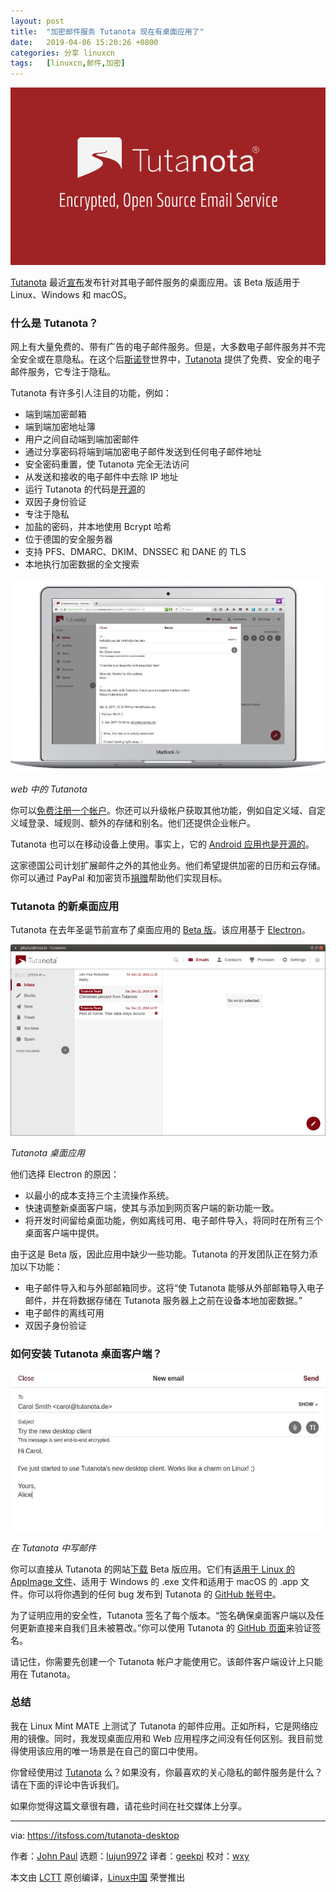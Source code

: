 ```yaml
---
layout: post
title:	"加密邮件服务 Tutanota 现在有桌面应用了"
date:	2019-04-06 15:20:26 +0800 
categories:	分享 linuxcn 
tags:	[linuxcn,邮件,加密]
---
```



![](/Asserts/Images/album/201904/06/152029euanuvvvhg8nyvl5.png)


[Tutanota](https://itsfoss.com/tutanota-review/) 最近[宣布](https://tutanota.com/blog/posts/desktop-clients/)发布针对其电子邮件服务的桌面应用。该 Beta 版适用于 Linux、Windows 和 macOS。


### 什么是 Tutanota？


网上有大量免费的、带有广告的电子邮件服务。但是，大多数电子邮件服务并不完全安全或在意隐私。在这个后[斯诺登](https://en.wikipedia.org/wiki/Edward_Snowden)世界中，[Tutanota](https://tutanota.com/) 提供了免费、安全的电子邮件服务，它专注于隐私。


Tutanota 有许多引人注目的功能，例如：


* 端到端加密邮箱
* 端到端加密地址簿
* 用户之间自动端到端加密邮件
* 通过分享密码将端到端加密电子邮件发送到任何电子邮件地址
* 安全密码重置，使 Tutanota 完全无法访问
* 从发送和接收的电子邮件中去除 IP 地址
* 运行 Tutanota 的代码是[开源](https://tutanota.com/blog/posts/open-source-email)的
* 双因子身份验证
* 专注于隐私
* 加盐的密码，并本地使用 Bcrypt 哈希
* 位于德国的安全服务器
* 支持 PFS、DMARC、DKIM、DNSSEC 和 DANE 的 TLS
* 本地执行加密数据的全文搜索


![](/Asserts/Images/album/201904/06/152031azmyycy2f0umifog.jpg)


*web 中的 Tutanota*


你可以[免费注册一个帐户](https://tutanota.com/pricing)。你还可以升级帐户获取其他功能，例如自定义域、自定义域登录、域规则、额外的存储和别名。他们还提供企业帐户。


Tutanota 也可以在移动设备上使用。事实上，它的 [Android 应用也是开源的](https://itsfoss.com/tutanota-fdroid-release/)。


这家德国公司计划扩展邮件之外的其他业务。他们希望提供加密的日历和云存储。你可以通过 PayPal 和加密货币[捐赠](https://tutanota.com/community)帮助他们实现目标。


### Tutanota 的新桌面应用


Tutanota 在去年圣诞节前宣布了桌面应用的 [Beta 版](https://tutanota.com/blog/posts/desktop-clients/)。该应用基于 [Electron](https://electronjs.org/)。


![](/Asserts/Images/album/201904/06/152033hllouc5oarvaupru.png)


*Tutanota 桌面应用*


他们选择 Electron 的原因：


* 以最小的成本支持三个主流操作系统。
* 快速调整新桌面客户端，使其与添加到网页客户端的新功能一致。
* 将开发时间留给桌面功能，例如离线可用、电子邮件导入，将同时在所有三个桌面客户端中提供。


由于这是 Beta 版，因此应用中缺少一些功能。Tutanota 的开发团队正在努力添加以下功能：


* 电子邮件导入和与外部邮箱同步。这将“使 Tutanota 能够从外部邮箱导入电子邮件，并在将数据存储在 Tutanota 服务器上之前在设备本地加密数据。”
* 电子邮件的离线可用
* 双因子身份验证


### 如何安装 Tutanota 桌面客户端？


![](/Asserts/Images/album/201904/06/152034k66jthct666m4hbb.jpg)


*在 Tutanota 中写邮件*


你可以直接从 Tutanota 的网站[下载](https://tutanota.com/blog/posts/desktop-clients/) Beta 版应用。它们有[适用于 Linux 的 AppImage 文件](https://itsfoss.com/use-appimage-linux/)、适用于 Windows 的 .exe 文件和适用于 macOS 的 .app 文件。你可以将你遇到的任何 bug 发布到 Tutanota 的 [GitHub 帐号中](https://github.com/tutao/tutanota)。


为了证明应用的安全性，Tutanota 签名了每个版本。“签名确保桌面客户端以及任何更新直接来自我们且未被篡改。”你可以使用 Tutanota 的 [GitHub 页面](https://github.com/tutao/tutanota/blob/master/buildSrc/installerSigner.js)来验证签名。


请记住，你需要先创建一个 Tutanota 帐户才能使用它。该邮件客户端设计上只能用在 Tutanota。


### 总结


我在 Linux Mint MATE 上测试了 Tutanota 的邮件应用。正如所料，它是网络应用的镜像。同时，我发现桌面应用和 Web 应用程序之间没有任何区别。我目前觉得使用该应用的唯一场景是在自己的窗口中使用。


你曾经使用过 [Tutanota](https://tutanota.com/polo/) 么？如果没有，你最喜欢的关心隐私的邮件服务是什么？请在下面的评论中告诉我们。


如果你觉得这篇文章很有趣，请花些时间在社交媒体上分享。




---


via: <https://itsfoss.com/tutanota-desktop>


作者：[John Paul](https://itsfoss.com/author/john/) 选题：[lujun9972](https://github.com/lujun9972) 译者：[geekpi](https://github.com/geekpi) 校对：[wxy](https://github.com/wxy)


本文由 [LCTT](https://github.com/LCTT/TranslateProject) 原创编译，[Linux中国](https://linux.cn/) 荣誉推出
